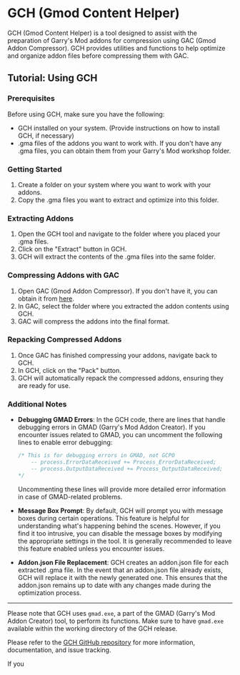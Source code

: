 # GCH (Gmod Content Helper)

GCH (Gmod Content Helper) is a tool designed to assist with the preparation of Garry's Mod addons for compression using GAC (Gmod Addon Compressor). GCH provides utilities and functions to help optimize and organize addon files before compressing them with GAC.

## Tutorial: Using GCH

### Prerequisites

Before using GCH, make sure you have the following:

- GCH installed on your system. (Provide instructions on how to install GCH, if necessary)
- .gma files of the addons you want to work with. If you don't have any .gma files, you can obtain them from your Garry's Mod workshop folder.

### Getting Started

1. Create a folder on your system where you want to work with your addons.
2. Copy the .gma files you want to extract and optimize into this folder.

### Extracting Addons

1. Open the GCH tool and navigate to the folder where you placed your .gma files.
2. Click on the "Extract" button in GCH.
3. GCH will extract the contents of the .gma files into the same folder.

### Compressing Addons with GAC

1. Open GAC (Gmod Addon Compressor). If you don't have it, you can obtain it from [here](https://github.com/Shark-vil/GmodAddonCompressor).
2. In GAC, select the folder where you extracted the addon contents using GCH.
3. GAC will compress the addons into the final format.

### Repacking Compressed Addons

1. Once GAC has finished compressing your addons, navigate back to GCH.
2. In GCH, click on the "Pack" button.
3. GCH will automatically repack the compressed addons, ensuring they are ready for use.

### Additional Notes

- **Debugging GMAD Errors**: In the GCH code, there are lines that handle debugging errors in GMAD (Garry's Mod Addon Creator). If you encounter issues related to GMAD, you can uncomment the following lines to enable error debugging:

    ```csharp
    /* This is for debugging errors in GMAD, not GCPO
        -- process.ErrorDataReceived += Process_ErrorDataReceived;
        -- process.OutputDataReceived += Process_OutputDataReceived;
    */
    ```

  Uncommenting these lines will provide more detailed error information in case of GMAD-related problems.

- **Message Box Prompt**: By default, GCH will prompt you with message boxes during certain operations. This feature is helpful for understanding what's happening behind the scenes. However, if you find it too intrusive, you can disable the message boxes by modifying the appropriate settings in the tool. It is generally recommended to leave this feature enabled unless you encounter issues.

- **Addon.json File Replacement**: GCH creates an addon.json file for each extracted .gma file. In the event that an addon.json file already exists, GCH will replace it with the newly generated one. This ensures that the addon.json remains up to date with any changes made during the optimization process.

---

Please note that GCH uses `gmad.exe`, a part of the GMAD (Garry's Mod Addon Creator) tool, to perform its functions. Make sure to have `gmad.exe` available within the working directory of the GCH release.

Please refer to the [GCH GitHub repository](https://github.com/your-username/your-repo) for more information, documentation, and issue tracking.

If you
